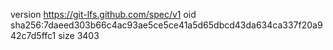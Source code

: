 version https://git-lfs.github.com/spec/v1
oid sha256:7daeed303b66c4ac93ae5ce5ce41a5d65dbcd43da634ca337f20a942c7d5ffc1
size 3403
